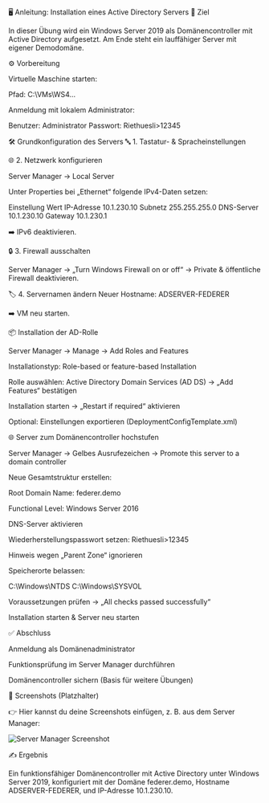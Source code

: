 🖥️ Anleitung: Installation eines Active Directory Servers
🎯 Ziel

In dieser Übung wird ein Windows Server 2019 als Domänencontroller mit Active Directory aufgesetzt.
Am Ende steht ein lauffähiger Server mit eigener Demodomäne.

⚙️ Vorbereitung

Virtuelle Maschine starten:

Pfad: C:\VMs\WS4…


Anmeldung mit lokalem Administrator:

Benutzer: Administrator
Passwort: Riethuesli>12345


🛠️ Grundkonfiguration des Servers
🔤 1. Tastatur- & Spracheinstellungen


🌐 2. Netzwerk konfigurieren

Server Manager → Local Server

Unter Properties bei „Ethernet“ folgende IPv4-Daten setzen:

Einstellung	Wert
IP-Adresse	10.1.230.10
Subnetz	255.255.255.0
DNS-Server	10.1.230.10
Gateway	10.1.230.1

➡️ IPv6 deaktivieren.

🔒 3. Firewall ausschalten

Server Manager → „Turn Windows Firewall on or off“
→ Private & öffentliche Firewall deaktivieren.

🏷️ 4. Servernamen ändern
Neuer Hostname: ADSERVER-FEDERER


➡️ VM neu starten.

📦 Installation der AD-Rolle

Server Manager → Manage → Add Roles and Features

Installationstyp: Role-based or feature-based Installation

Rolle auswählen: Active Directory Domain Services (AD DS)
→ „Add Features“ bestätigen

Installation starten → „Restart if required“ aktivieren

Optional: Einstellungen exportieren (DeploymentConfigTemplate.xml)

🌐 Server zum Domänencontroller hochstufen

Server Manager → Gelbes Ausrufezeichen →
Promote this server to a domain controller

Neue Gesamtstruktur erstellen:

Root Domain Name: federer.demo


Functional Level: Windows Server 2016

DNS-Server aktivieren

Wiederherstellungspasswort setzen: Riethuesli>12345

Hinweis wegen „Parent Zone“ ignorieren

Speicherorte belassen:

C:\Windows\NTDS
C:\Windows\SYSVOL


Voraussetzungen prüfen → „All checks passed successfully“

Installation starten & Server neu starten

✅ Abschluss

Anmeldung als Domänenadministrator

Funktionsprüfung im Server Manager durchführen

Domänencontroller sichern (Basis für weitere Übungen)

📸 Screenshots (Platzhalter)

👉 Hier kannst du deine Screenshots einfügen, z. B. aus dem Server Manager:

![Server Manager Screenshot](./screenshots/server_manager.png)

✍️ Ergebnis

Ein funktionsfähiger Domänencontroller mit Active Directory unter Windows Server 2019,
konfiguriert mit der Domäne federer.demo,
Hostname ADSERVER-FEDERER,
und IP-Adresse 10.1.230.10.

